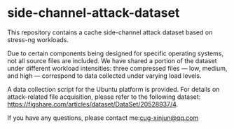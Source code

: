 # side-channel-attack-dataset
This repository contains a cache side-channel attack dataset based on stress-ng workloads.

Due to certain components being designed for specific operating systems, not all source files are included.
We have shared a portion of the dataset under different workload intensities:
three compressed files — low, medium, and high — correspond to data collected under varying load levels.

A data collection script for the Ubuntu platform is provided.
For details on attack-related file acquisition, please refer to the following dataset:
https://figshare.com/articles/dataset/DataSet/20528937/4.

If you have any questions, please contact me:cug-xinjun@qq.com
